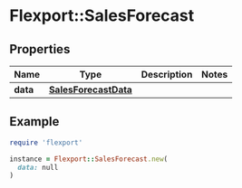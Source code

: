 # Flexport::SalesForecast

## Properties

| Name | Type | Description | Notes |
| ---- | ---- | ----------- | ----- |
| **data** | [**SalesForecastData**](SalesForecastData.md) |  |  |

## Example

```ruby
require 'flexport'

instance = Flexport::SalesForecast.new(
  data: null
)
```

